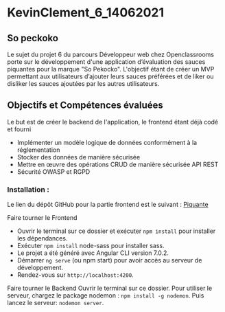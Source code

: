 # KevinClement_6_14062021
## So peckoko
Le sujet du projet 6 du parcours Développeur web chez Openclassrooms porte sur le développement d'une application d’évaluation des sauces piquantes pour la marque "So Pekocko". L'objectif étant de créer un MVP permettant aux utilisateurs d’ajouter leurs sauces préférées et de liker ou disliker les sauces ajoutées par les autres utilisateurs.

## Objectifs et Compétences évaluées
Le but est de créer le backend de l'application, le frontend étant déjà codé et fourni

* Implémenter un modèle logique de données conformément à la réglementation
* Stocker des données de manière sécurisée
* Mettre en œuvre des opérations CRUD de manière sécurisée
API REST
* Sécurité OWASP et RGPD

### Installation :

Le lien du dépôt GitHub pour la partie frontend est le suivant : [Piquante](https://github.com/OpenClassrooms-Student-Center/dwj-projet6)

Faire tourner le Frontend
* Ouvrir le terminal sur ce dossier et exécuter `npm install` pour installer les dépendances.
* Exécuter `npm install` node-sass pour installer sass.
* Le projet a été généré avec Angular CLI version 7.0.2.
* Démarrer `ng serve` (ou npm start) pour avoir accès au serveur de développement.
* Rendez-vous sur `http://localhost:4200`.

Faire tourner le Backend
Ouvrir le terminal sur ce dossier.
Pour utiliser le serveur, chargez le package nodemon : `npm install -g nodemon`.
Puis lancez le serveur: `nodemon server`.
